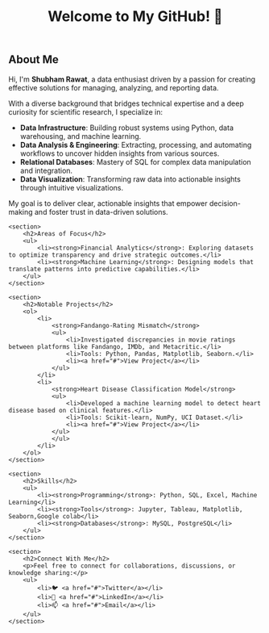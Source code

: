 <!DOCTYPE html>
<html lang="en">
<head>
    <meta charset="UTF-8">
    <meta name="viewport" content="width=device-width, initial-scale=1.0">
    <title>About Me</title>
</head>
<body>
    <header>
        <h1>Welcome to My GitHub! 👋</h1>
    </header>
    <section>
        <h2>About Me</h2>
        <p>
            Hi, I'm <strong>Shubham Rawat</strong>, a data enthusiast driven by a passion for creating effective solutions for managing, analyzing, and reporting data.
        </p>
        <p>
            With a diverse background that bridges technical expertise and a deep curiosity for scientific research, I specialize in:
        </p>
        <ul>
            <li><strong>Data Infrastructure</strong>: Building robust systems using Python, data warehousing, and machine learning.</li>
            <li><strong>Data Analysis & Engineering</strong>: Extracting, processing, and automating workflows to uncover hidden insights from various sources.</li>
            <li><strong>Relational Databases</strong>: Mastery of SQL for complex data manipulation and integration.</li>
            <li><strong>Data Visualization</strong>: Transforming raw data into actionable insights through intuitive visualizations.</li>
        </ul>
        <p>My goal is to deliver clear, actionable insights that empower decision-making and foster trust in data-driven solutions.</p>
    </section>

    <section>
        <h2>Areas of Focus</h2>
        <ul>
            <li><strong>Financial Analytics</strong>: Exploring datasets to optimize transparency and drive strategic outcomes.</li>
            <li><strong>Machine Learning</strong>: Designing models that translate patterns into predictive capabilities.</li>
        </ul>
    </section>

    <section>
        <h2>Notable Projects</h2>
        <ol>
            <li>
                <strong>Fandango-Rating Mismatch</strong>
                <ul>
                    <li>Investigated discrepancies in movie ratings between platforms like Fandango, IMDb, and Metacritic.</li>
                    <li>Tools: Python, Pandas, Matplotlib, Seaborn.</li>
                    <li><a href="#">View Project</a></li>
                </ul>
            </li>
            <li>
                <strong>Heart Disease Classification Model</strong>
                <ul>
                    <li>Developed a machine learning model to detect heart disease based on clinical features.</li>
                    <li>Tools: Scikit-learn, NumPy, UCI Dataset.</li>
                    <li><a href="#">View Project</a></li>
                </ul>
                </ul>
            </li>
        </ol>
    </section>

    <section>
        <h2>Skills</h2>
        <ul>
            <li><strong>Programming</strong>: Python, SQL, Excel, Machine Learning</li>
            <li><strong>Tools</strong>: Jupyter, Tableau, Matplotlib, Seaborn,Google colab</li>
            <li><strong>Databases</strong>: MySQL, PostgreSQL</li>
        </ul>
    </section>

    <section>
        <h2>Connect With Me</h2>
        <p>Feel free to connect for collaborations, discussions, or knowledge sharing:</p>
        <ul>
            <li>🐦 <a href="#">Twitter</a></li>
            <li>💼 <a href="#">LinkedIn</a></li>
            <li>📫 <a href="#">Email</a></li>
        </ul>
    </section>
</body>
</html>
